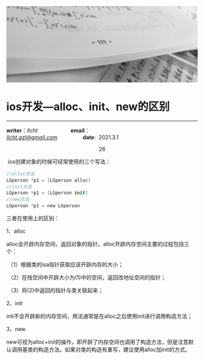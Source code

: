 ![image](https://raw.githubusercontent.com/lIchtg/lichtg.github.io/master/images/6.jpeg)

# __ios开发—alloc、init、new的区别__

------

__writer__：*lIcht*  &nbsp;&nbsp;&nbsp;&nbsp;&nbsp;&nbsp;&nbsp;&nbsp;&nbsp;&nbsp;&nbsp;&nbsp;&nbsp;&nbsp;&nbsp;&nbsp;&nbsp;&nbsp;&nbsp;&nbsp; __email__：*lIcht.gzl@gmail.com*&nbsp;&nbsp;&nbsp;&nbsp;&nbsp;&nbsp;&nbsp;&nbsp;&nbsp;&nbsp;&nbsp;&nbsp;&nbsp;&nbsp;&nbsp;&nbsp;&nbsp;__date__:&nbsp;&nbsp;2021.3.1



<center>26</center>

​    ios创建对象的时候可经常使用的三个写法：

```swift
//alloc方法
LGperson *p1 = [LGperson alloc]
//init方法
LGperson *p1 = [LGperson init]
//new方法
LGperson *p1 = new LGperson
```

三者在使用上的区别：

1、alloc

​    alloc会开辟内存空间，返回对象的指针。alloc开辟内存空间主要的过程包括三个：

​		（1）根据类的isa指针获取应该开辟内存的大小；

​		（2）在栈空间中开辟大小为(1)中的空间，返回改地址空间的指针；

​		（3）将(2)中返回的指针与类关联起来；

2、init

​	inti不会开辟新的内存空间，用法通常是在alloc之后使用init进行调用构造方法；

3、new

​	new可视为alloc+init的操作，即开辟了内存空间也调用了构造方法，但是注意默认调用基类的构造方法。如果对类的构造有重写，建议使用alloc加init的方式。
